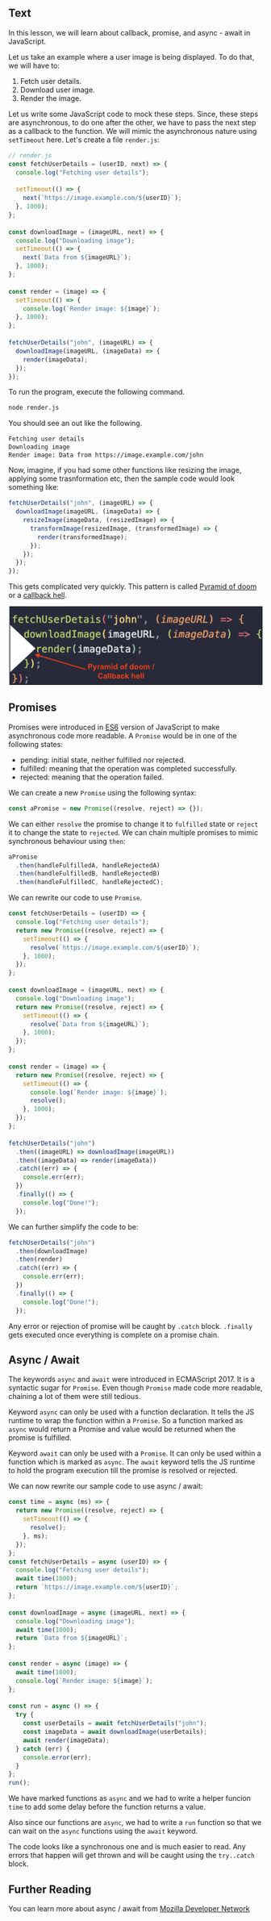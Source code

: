 ## Text

In this lesson, we will learn about callback, promise, and async - await in JavaScript.

Let us take an example where a user image is being displayed. To do that, we will have to:

1. Fetch user details.
2. Download user image.
3. Render the image.

Let us write some JavaScript code to mock these steps. Since, these steps are asynchronous, to do one after the other, we have to pass the next step as a callback to the function. We will mimic the asynchronous nature using `setTimeout` here. Let's create a file `render.js`:

```js
// render.js
const fetchUserDetails = (userID, next) => {
  console.log("Fetching user details");

  setTimeout(() => {
    next(`https://image.example.com/${userID}`);
  }, 1000);
};

const downloadImage = (imageURL, next) => {
  console.log("Downloading image");
  setTimeout(() => {
    next(`Data from ${imageURL}`);
  }, 1000);
};

const render = (image) => {
  setTimeout(() => {
    console.log(`Render image: ${image}`);
  }, 1000);
};

fetchUserDetails("john", (imageURL) => {
  downloadImage(imageURL, (imageData) => {
    render(imageData);
  });
});
```

To run the program, execute the following command.

```sh
node render.js
```

You should see an out like the following.

```
Fetching user details
Downloading image
Render image: Data from https://image.example.com/john
```

Now, imagine, if you had some other functions like resizing the image, applying some trasnformation etc, then the sample code would look something like:

```js
fetchUserDetails("john", (imageURL) => {
  downloadImage(imageURL, (imageData) => {
    resizeImage(imageData, (resizedImage) => {
      transformImage(resizedImage, (transformedImage) => {
        render(transformedImage);
      });
    });
  });
});
```

This gets complicated very quickly. This pattern is called [Pyramid of doom](<https://en.wikipedia.org/wiki/Pyramid_of_doom_(programming)>) or a [callback hell](http://callbackhell.com/).

!["Pyramid of doom image"](./pyramid-of-doom.png)

## Promises

Promises were introduced in [ES6](https://www.w3schools.com/js/js_es6.asp) version of JavaScript to make asynchronous code more readable. A `Promise` would be in one of the following states:

- pending: initial state, neither fulfilled nor rejected.
- fulfilled: meaning that the operation was completed successfully.
- rejected: meaning that the operation failed.

We can create a new `Promise` using the following syntax:

```js
const aPromise = new Promise((resolve, reject) => {});
```

We can either `resolve` the promise to change it to `fulfilled` state or `reject` it to change the state to `rejected`. We can chain multiple promises to mimic synchronous behaviour using `then`:

```js
aPromise
  .then(handleFulfilledA, handleRejectedA)
  .then(handleFulfilledB, handleRejectedB)
  .then(handleFulfilledC, handleRejectedC);
```

We can rewrite our code to use `Promise`.

```js
const fetchUserDetails = (userID) => {
  console.log("Fetching user details");
  return new Promise((resolve, reject) => {
    setTimeout(() => {
      resolve(`https://image.example.com/${userID}`);
    }, 1000);
  });
};

const downloadImage = (imageURL, next) => {
  console.log("Downloading image");
  return new Promise((resolve, reject) => {
    setTimeout(() => {
      resolve(`Data from ${imageURL}`);
    }, 1000);
  });
};

const render = (image) => {
  return new Promise((resolve, reject) => {
    setTimeout(() => {
      console.log(`Render image: ${image}`);
      resolve();
    }, 1000);
  });
};

fetchUserDetails("john")
  .then((imageURL) => downloadImage(imageURL))
  .then((imageData) => render(imageData))
  .catch((err) => {
    console.err(err);
  })
  .finally(() => {
    console.log("Done!");
  });
```

We can further simplify the code to be:

```js
fetchUserDetails("john")
  .then(downloadImage)
  .then(render)
  .catch((err) => {
    console.err(err);
  })
  .finally(() => {
    console.log("Done!");
  });
```

Any error or rejection of promise will be caught by `.catch` block. `.finally` gets executed once everything is complete on a promise chain.

## Async / Await

The keywords `async` and `await` were introduced in ECMAScript 2017. It is a syntactic sugar for `Promise`. Even though `Promise` made code more readable, chaining a lot of them were still tedious.

Keyword `async` can only be used with a function declaration. It tells the JS runtime to wrap the function within a `Promise`. So a function marked as `async` would return a Promise and value would be returned when the promise is fulfilled.

Keyword `await` can only be used with a `Promise`. It can only be used within a function which is marked as `async`. The `await` keyword tells the JS runtime to hold the program execution till the promise is resolved or rejected.

We can now rewrite our sample code to use async / await:

```js
const time = async (ms) => {
  return new Promise((resolve, reject) => {
    setTimeout(() => {
      resolve();
    }, ms);
  });
};
const fetchUserDetails = async (userID) => {
  console.log("Fetching user details");
  await time(1000);
  return `https://image.example.com/${userID}`;
};

const downloadImage = async (imageURL, next) => {
  console.log("Downloading image");
  await time(1000);
  return `Data from ${imageURL}`;
};

const render = async (image) => {
  await time(1000);
  console.log(`Render image: ${image}`);
};

const run = async () => {
  try {
    const userDetails = await fetchUserDetails("john");
    const imageData = await downloadImage(userDetails);
    await render(imageData);
  } catch (err) {
    console.error(err);
  }
};
run();
```

We have marked functions as `async` and we had to write a helper funcion `time` to add some delay before the function returns a value.

Also since our functions are `async`, we had to write a `run` function so that we can wait on the `async` functions using the `await` keyword.

The code looks like a synchronous one and is much easier to read. Any errors that happen will get thrown and will be caught using the `try..catch` block.


## Further Reading

You can learn more about async / await from [Mozilla Developer Network](https://developer.mozilla.org/en-US/docs/Web/JavaScript/Reference/Statements/async_function)
